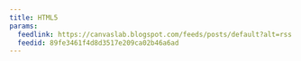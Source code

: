```yaml
---
title: HTML5
params:
  feedlink: https://canvaslab.blogspot.com/feeds/posts/default?alt=rss
  feedid: 89fe3461f4d8d3517e209ca02b46a6ad
---
```

